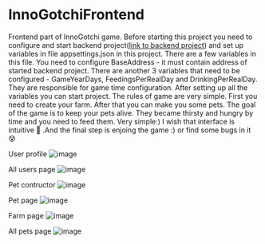 # InnoGotchiFrontend
Frontend part of InnoGotchi game. Before starting this project you need to configure and start backend project([link to backend project](https://github.com/Zhigadlo/InnoGotchiBackend)) and set up variables in 
file appsettings.json in this project. There are a few variables in this file. You need to configure BaseAddress - it must contain address of started backend project.
There are another 3 variables that need to be configured - GameYearDays, FeedingsPerRealDay and DrinkingPerRealDay. They are responsible for game time configuration.
After setting up all the variables you can start project. The rules of game are very simple. First you need to create your farm. After that you can make you some pets. The goal of the game is to keep your pets alive. They became thirsty and hungry by time and you need to feed them. Very simple:) I wish that interface is intuitive 🌝 .And the final step is 
enjoing the game :) or find some bugs in it 😰

User profile
![image](https://github.com/Zhigadlo/InnoGotchiFrontend/assets/74291930/66e392e7-5aa7-4fd7-8b9d-3f2b58067da0)

All users page
![image](https://github.com/Zhigadlo/InnoGotchiFrontend/assets/74291930/91ff87b2-81e9-410a-8cc3-de93e86e65db)

Pet contructor
![image](https://github.com/Zhigadlo/InnoGotchiFrontend/assets/74291930/fbc75a96-207a-4f17-a3d6-5e8dae87385a)

Pet page
![image](https://github.com/Zhigadlo/InnoGotchiFrontend/assets/74291930/291b3e5d-c9d3-4a23-84a0-064bbf0bb425)

Farm page
![image](https://github.com/Zhigadlo/InnoGotchiFrontend/assets/74291930/5fb24234-7b07-4889-9414-53b8e86a4f88)

All pets page
![image](https://github.com/Zhigadlo/InnoGotchiFrontend/assets/74291930/25afff73-3702-4b91-ab45-c636faa4853d)
